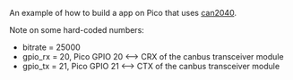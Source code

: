 An example of how to build a app on Pico that uses [can2040](https://github.com/KevinOConnor/can2040).

Note on some hard-coded numbers:
- bitrate = 25000
- gpio_rx = 20, Pico GPIO 20 <--> CRX of the canbus transceiver module
- gpio_tx = 21, Pico GPIO 21 <--> CTX of the canbus transceiver module
